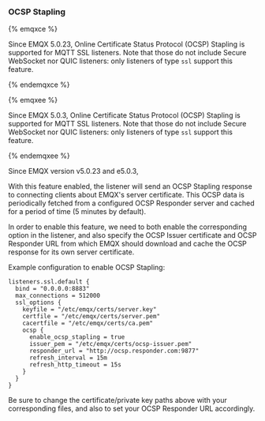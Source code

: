 ### OCSP Stapling

{% emqxce %}

Since EMQX 5.0.23, Online Certificate Status Protocol (OCSP) Stapling is supported for MQTT SSL listeners.  Note that those do not include Secure WebSocket nor QUIC listeners: only listeners of type `ssl` support this feature.

{% endemqxce %}

{% emqxee %}

Since EMQX 5.0.3, Online Certificate Status Protocol (OCSP) Stapling is supported for MQTT SSL listeners.  Note that those do not include Secure WebSocket nor QUIC listeners: only listeners of type `ssl` support this feature.

{% endemqxee %}

Since EMQX version v5.0.23 and e5.0.3, 

With this feature enabled, the listener will send an OCSP Stapling response to connecting clients about EMQX's server certificate.  This OCSP data is periodically fetched from a configured OCSP Responder server and cached for a period of time (5 minutes by default).

In order to enable this feature, we need to both enable the corresponding option in the listener, and also specify the OCSP Issuer certificate and OCSP Responder URL from which EMQX should download and cache the OCSP response for its own server certificate.

Example configuration to enable OCSP Stapling:

```hcl
listeners.ssl.default {
  bind = "0.0.0.0:8883"
  max_connections = 512000
  ssl_options {
    keyfile = "/etc/emqx/certs/server.key"
    certfile = "/etc/emqx/certs/server.pem"
    cacertfile = "/etc/emqx/certs/ca.pem"
    ocsp {
      enable_ocsp_stapling = true
      issuer_pem = "/etc/emqx/certs/ocsp-issuer.pem"
      responder_url = "http://ocsp.responder.com:9877"
      refresh_interval = 15m
      refresh_http_timeout = 15s
    }
  }
}
```

Be sure to change the certificate/private key paths above with your corresponding files, and also to set your OCSP Responder URL accordingly.